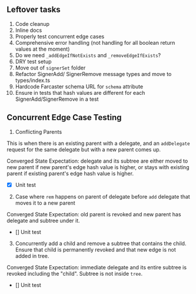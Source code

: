 ## Leftover tasks

1. Code cleanup
2. Inline docs
3. Properly test concurrent edge cases
4. Comprehensive error handling (not handling for all boolean return values at the moment)
5. Do we need `_addEdgeIfNotExists` and `_removeEdgeIfExists`?
6. DRY test setup
7. Move out of `signerSet` folder
8. Refactor SignerAdd/ SignerRemove message types and move to types/index.ts
9. Hardcode Farcaster schema URL for `schema` attribute
10. Ensure in tests that hash values are different for each SignerAdd/SignerRemove in a test

## Concurrent Edge Case Testing

1. Conflicting Parents

This is when there is an existing parent with a delegate, and an `addDelegate` request for the same delegate but with a new parent comes up.

Converged State Expectation: delegate and its subtree are either moved to new parent if new parent's edge hash value is higher, or stays with existing parent if existing parent's edge hash value is higher.

- [x] Unit test

2. Case where `rem` happens on parent of delegate before `add` delegate that moves it to a new parent

Converged State Expectation: old parent is revoked and new parent has delegate and subtree under it.

- [] Unit test

3. Concurrently add a child and remove a subtree that contains the child. Ensure that child is permanently revoked and that new edge is not added in tree.

Converged State Expectation: immediate delegate and its entire subtree is revoked including the "child". Subtree is not inside `tree`.

- [] Unit test
